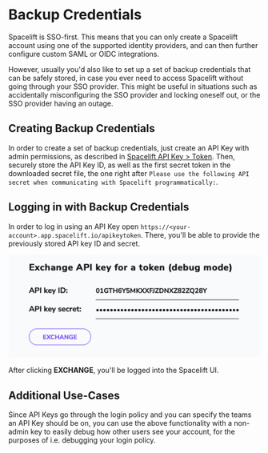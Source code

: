 # Backup Credentials

Spacelift is SSO-first. This means that you can only create a Spacelift account using one of the supported identity providers, and can then further configure custom SAML or OIDC integrations.

However, usually you'd also like to set up a set of backup credentials that can be safely stored, in case you ever need to access Spacelift without going through your SSO provider. This might be useful in situations such as accidentally misconfiguring the SSO provider and locking oneself out, or the SSO provider having an outage.

## Creating Backup Credentials
In order to create a set of backup credentials, just create an API Key with admin permissions, as described in [Spacelift API Key > Token](../api.md#spacelift-api-key-token). Then, securely store the API Key ID, as well as the first secret token in the downloaded secret file, the one right after `Please use the following API secret when communicating with Spacelift programmatically:`.

## Logging in with Backup Credentials
In order to log in using an API Key open `https://<your-account>.app.spacelift.io/apikeytoken`. There, you'll be able to provide the previously stored API key ID and secret.

<p align="center">
  <img src="../../assets/screenshots/exchange-api-key-for-a-token.png"/>
</p>

After clicking **EXCHANGE**, you'll be logged into the Spacelift UI.

## Additional Use-Cases
Since API Keys go through the login policy and you can specify the teams an API Key should be on, you can use the above functionality with a non-admin key to easily debug how other users see your account, for the purposes of i.e. debugging your login policy.
